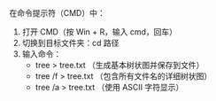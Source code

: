 在命令提示符（CMD）中：
1. 打开 CMD（按 Win + R，输入 cmd，回车）
2. 切换到目标文件夹：cd 路径
3. 输入命令：
   - tree > tree.txt    （生成基本树状图并保存到文件）
   - tree /f > tree.txt （包含所有文件名的详细树状图）
   - tree /a > tree.txt （使用 ASCII 字符显示）